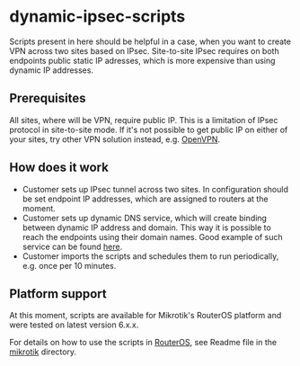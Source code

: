 # dynamic-ipsec-scripts

Scripts present in here should be helpful in a case, when you want to create VPN across two sites based on IPsec. Site-to-site IPsec requires on both endpoints public static IP adresses, which is more expensive than using dynamic IP addresses.

## Prerequisites

All sites, where will be VPN, require public IP. This is a limitation of IPsec protocol in site-to-site mode. If it's not possible to get public IP on either of your sites, try other VPN solution instead, e.g. [OpenVPN](https://openvpn.net/).

## How does it work
- Customer sets up IPsec tunnel across two sites. In configuration should be set endpoint IP addresses, which are assigned to routers at the moment.
- Customer sets up dynamic DNS service, which will create binding between dynamic IP address and domain. This way it is possible to reach the endpoints using their domain names. Good example of such service can be found [here](http://freedns.afraid.org/).
- Customer imports the scripts and schedules them to run periodically, e.g. once per 10 minutes.
 
## Platform support

At this moment, scripts are available for Mikrotik's RouterOS platform and were tested on latest version 6.x.x.

For details on how to use the scripts in [RouterOS](http://www.mikrotik.com/), see Readme file in the [mikrotik](/mikrotik) directory.
